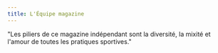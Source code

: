 ```yaml
---
title: L'Équipe magazine
---
```


"Les piliers de ce magazine indépendant sont la diversité, la mixité et l'amour de toutes les pratiques sportives."
